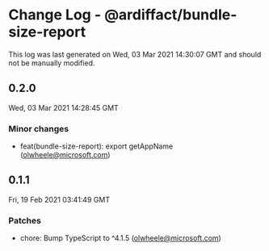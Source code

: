 # Change Log - @ardiffact/bundle-size-report

This log was last generated on Wed, 03 Mar 2021 14:30:07 GMT and should not be manually modified.

<!-- Start content -->

## 0.2.0

Wed, 03 Mar 2021 14:28:45 GMT

### Minor changes

- feat(bundle-size-report): export getAppName (olwheele@microsoft.com)

## 0.1.1

Fri, 19 Feb 2021 03:41:49 GMT

### Patches

- chore: Bump TypeScript to ^4.1.5 (olwheele@microsoft.com)
